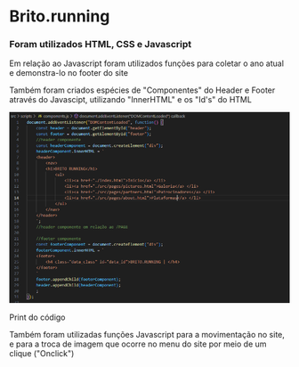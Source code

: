 <h1>Brito.running</h1>
<h3>Foram utilizados HTML, CSS e Javascript</h3>
<p>Em relação ao Javascript foram utilizados funções para coletar o ano atual e demonstra-lo no footer do site</p> 
<p>Também foram criados espécies de "Componentes" do Header e Footer através do Javascipt, utilizando "InnerHTML" e os "Id's" do HTML </p> 
<img src="./readme/images/componente.PNG"/>
<p style="font-size: 8px, margin-top: 0px">Print do código</p>
<p>Também foram utilizadas funções Javascript para a movimentação no site, e para a troca de imagem que ocorre no menu do site por meio de um clique ("Onclick")</p>

